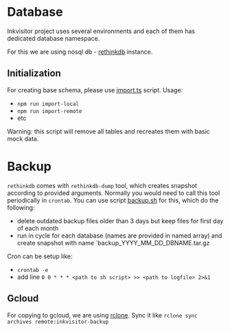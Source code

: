 # Database

Inkvisitor project uses several environments and each of them has dedicated database namespace.

For this we are using nosql db - [rethinkdb](https://rethinkdb.com/) instance.

## Initialization

For creating base schema, please use [import.ts](./scripts/import.ts) script. Usage:

- `npm run import-local`
- `npm run import-remote`
- etc

Warning: this script will remove all tables and recreates them with basic mock data.

# Backup

`rethinkdb` comes with `rethinkdb-dump` tool, which creates snapshot according to provided arguments. Normally you would need to call this tool periodically in `crontab`. You can use script [backup.sh](./scripts/backup.sh) for this, which do the following:

- delete outdated backup files older than 3 days but keep files for first day of each month
- run in cycle for each database (names are provided in named array) and create snapshot with name `backup_YYYY_MM_DD_DBNAME.tar.gz

Cron can be setup like:

- `crontab -e`
- add line `0 0 * * * <path to sh script> >> <path to logfile> 2>&1`

## Gcloud

For copying to gcloud, we are using [rclone](https://rclone.org/).
Sync it like `rclone sync archives remote:inkvisitor-backup`
